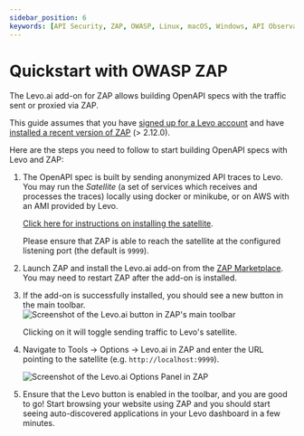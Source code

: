 ```yaml
---
sidebar_position: 6
keywords: [API Security, ZAP, OWASP, Linux, macOS, Windows, API Observability]
---
```


# Quickstart with OWASP ZAP

The Levo.ai add-on for ZAP allows building OpenAPI specs with the traffic sent or proxied via ZAP.

This guide assumes that you have [signed up for a Levo account](https://app.levo.ai/signup) and have [installed a recent version of ZAP](https://www.zaproxy.org/download/) (> 2.12.0).

Here are the steps you need to follow to start building OpenAPI specs with Levo and ZAP:
1. The OpenAPI spec is built by sending anonymized API traces to Levo. You may run the *Satellite* (a set of services which receives and processes the traces) locally using docker or minikube, or on AWS with an AMI provided by Levo.

   [Click here for instructions on installing the satellite](/install-satellite).

   Please ensure that ZAP is able to reach the satellite at the configured listening port (the default is `9999`).

2. Launch ZAP and install the Levo.ai add-on from the [ZAP Marketplace](https://www.zaproxy.org/addons/). You may need to restart ZAP after the add-on is installed.
3. If the add-on is successfully installed, you should see a new button in the main toolbar.
   ![Screenshot of the Levo.ai button in ZAP's main toolbar](../assets/zap-levo-button-toolbar.png)

   Clicking on it will toggle sending traffic to Levo's satellite.
4. Navigate to Tools &rarr; Options &rarr; Levo.ai in ZAP and enter the URL pointing to the satellite (e.g. `http://localhost:9999`).

   ![Screenshot of the Levo.ai Options Panel in ZAP](../assets/zap-levo-options.png)
5. Ensure that the Levo button is enabled in the toolbar, and you are good to go! Start browsing your website using ZAP and you should start seeing auto-discovered applications in your Levo dashboard in a few minutes.
